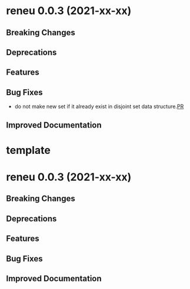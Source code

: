 
# reneu 0.0.3 (2021-xx-xx)
## Breaking Changes

## Deprecations 

## Features

## Bug Fixes 
- do not make new set if it already exist in disjoint set data structure.[PR](https://github.com/jingpengw/reneu/pull/73)

## Improved Documentation 

# template

# reneu 0.0.3 (2021-xx-xx)
## Breaking Changes

## Deprecations 

## Features

## Bug Fixes 

## Improved Documentation 

